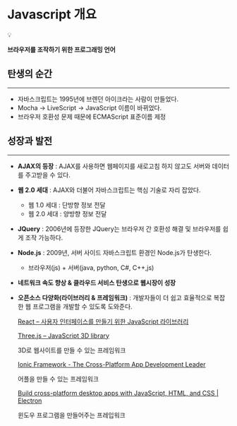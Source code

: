 # Javascript 개요

<aside>
💡

**브라우저를 조작하기 위한 프로그래밍 언어**

</aside>

## 탄생의 순간

---

- 자바스크립트는 1995년에 브렌던 아이크라는 사람이 만들었다.
- Mocha → LiveScript → JavaScript 이름이 바뀌었다.
- 브라우저 호환성 문제 때문에 ECMAScript 표준이름 제정

## 성장과 발전

---

- **AJAX의 등장** : AJAX를 사용하면 웹페이지를 새로고침 하지 않고도 서버와 데이터를 주고받을 수 있다.
- **웹 2.0 세대** :  AJAX와 더불어 자바스크립트는 핵심 기술로 자리 잡았다.
    - 웹 1.0 세대 : 단방향 정보 전달
    - 웹 2.0 세대 : 양방향 정보 전달
- **JQuery** : 2006년에 등장한 JQuery는 브라우저 간 호환성 해결 및 브라우저를 쉽게 조작 가능하다.
- **Node.js** : 2009년, 서버 사이드 자바스크립트 환경인 Node.js가 탄생한다.
    - 브라우저(js) + 서버(java, python, C#, C++,js)
- **네트워크 속도 향상 & 클라우드 서비스 탄생으로 웹시장이 성장**
- **오픈소스 다양화(라이브러리 & 프레임워크)** :  개발자들이 더 쉽고 효율적으로 복잡한 웹 프로그램을 개발할 수 있도록 도와준다.
    
    [React – 사용자 인터페이스를 만들기 위한 JavaScript 라이브러리](https://ko.legacy.reactjs.org/)
    
    [Three.js – JavaScript 3D library](https://threejs.org/)
    
    3D로 웹사이트를 만들 수 있는 프레임워크
    
    [Ionic Framework - The Cross-Platform App Development Leader](https://ionicframework.com/)
    
    어플을 만들 수 있는 프레임워크
    
    [Build cross-platform desktop apps with JavaScript, HTML, and CSS | Electron](https://www.electronjs.org/)
    
    윈도우 프로그램을 만들어주는 프레입워크